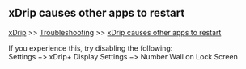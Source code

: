 ## xDrip causes other apps to restart
[xDrip](../README.md) >> [Troubleshooting](./Troubleshooting_page) >> [xDrip causes other apps to restart](./RestartingApps)  
  
If you experience this, try disabling the following:  
Settings &#8722;> xDrip+ Display Settings &#8722;> Number Wall on Lock Screen  
